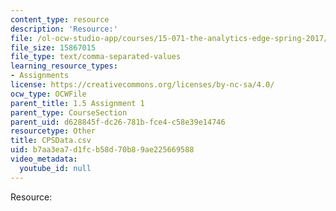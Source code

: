 ```yaml
---
content_type: resource
description: 'Resource:'
file: /ol-ocw-studio-app/courses/15-071-the-analytics-edge-spring-2017/b7aa3ea7d1fcb58d70b89ae225669588_CPSData.csv
file_size: 15867015
file_type: text/comma-separated-values
learning_resource_types:
- Assignments
license: https://creativecommons.org/licenses/by-nc-sa/4.0/
ocw_type: OCWFile
parent_title: 1.5 Assignment 1
parent_type: CourseSection
parent_uid: d628845f-dc26-781b-fce4-c58e39e14746
resourcetype: Other
title: CPSData.csv
uid: b7aa3ea7-d1fc-b58d-70b8-9ae225669588
video_metadata:
  youtube_id: null
---
```

Resource: